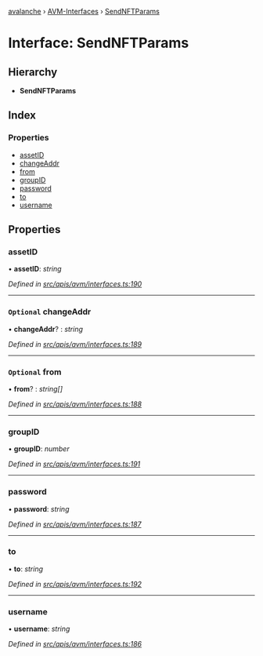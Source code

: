 [avalanche](../README.md) › [AVM-Interfaces](../modules/avm_interfaces.md) › [SendNFTParams](avm_interfaces.sendnftparams.md)

# Interface: SendNFTParams

## Hierarchy

* **SendNFTParams**

## Index

### Properties

* [assetID](avm_interfaces.sendnftparams.md#assetid)
* [changeAddr](avm_interfaces.sendnftparams.md#optional-changeaddr)
* [from](avm_interfaces.sendnftparams.md#optional-from)
* [groupID](avm_interfaces.sendnftparams.md#groupid)
* [password](avm_interfaces.sendnftparams.md#password)
* [to](avm_interfaces.sendnftparams.md#to)
* [username](avm_interfaces.sendnftparams.md#username)

## Properties

###  assetID

• **assetID**: *string*

*Defined in [src/apis/avm/interfaces.ts:190](https://github.com/ava-labs/avalanchejs/blob/62a14d4/src/apis/avm/interfaces.ts#L190)*

___

### `Optional` changeAddr

• **changeAddr**? : *string*

*Defined in [src/apis/avm/interfaces.ts:189](https://github.com/ava-labs/avalanchejs/blob/62a14d4/src/apis/avm/interfaces.ts#L189)*

___

### `Optional` from

• **from**? : *string[]*

*Defined in [src/apis/avm/interfaces.ts:188](https://github.com/ava-labs/avalanchejs/blob/62a14d4/src/apis/avm/interfaces.ts#L188)*

___

###  groupID

• **groupID**: *number*

*Defined in [src/apis/avm/interfaces.ts:191](https://github.com/ava-labs/avalanchejs/blob/62a14d4/src/apis/avm/interfaces.ts#L191)*

___

###  password

• **password**: *string*

*Defined in [src/apis/avm/interfaces.ts:187](https://github.com/ava-labs/avalanchejs/blob/62a14d4/src/apis/avm/interfaces.ts#L187)*

___

###  to

• **to**: *string*

*Defined in [src/apis/avm/interfaces.ts:192](https://github.com/ava-labs/avalanchejs/blob/62a14d4/src/apis/avm/interfaces.ts#L192)*

___

###  username

• **username**: *string*

*Defined in [src/apis/avm/interfaces.ts:186](https://github.com/ava-labs/avalanchejs/blob/62a14d4/src/apis/avm/interfaces.ts#L186)*
